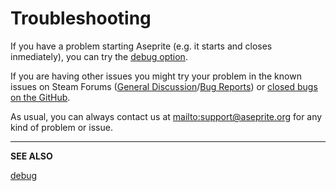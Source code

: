 # Troubleshooting

If you have a problem starting Aseprite (e.g. it starts and closes
inmediately), you can try the [debug option](debug.md).

If you are having other issues you might try your problem in the known
issues on Steam Forums
([General Discussion](http://steamcommunity.com/app/431730/discussions/0/)/[Bug Reports](http://steamcommunity.com/app/431730/discussions/2/))
or
[closed bugs on the GitHub](https://github.com/aseprite/aseprite/issues?utf8=%E2%9C%93&q=is%3Aissue%20is%3Aclosed%20%20label%3Abug).

As usual, you can always contact us at
[mailto:support@aseprite.org](support@aseprite.org) for any kind of
problem or issue.

---

**SEE ALSO**

[debug](debug.md)
